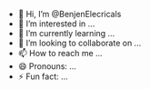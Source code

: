 - 👋 Hi, I’m @BenjenElecricals
- 👀 I’m interested in ...
- 🌱 I’m currently learning ...
- 💞️ I’m looking to collaborate on ...
- 📫 How to reach me ...
- 😄 Pronouns: ...
- ⚡ Fun fact: ...

<!---
BenjenElecricals/BenjenElecricals is a ✨ special ✨ repository because its `README.md` (this file) appears on your GitHub profile.
You can click the Preview link to take a look at your changes.
--->
